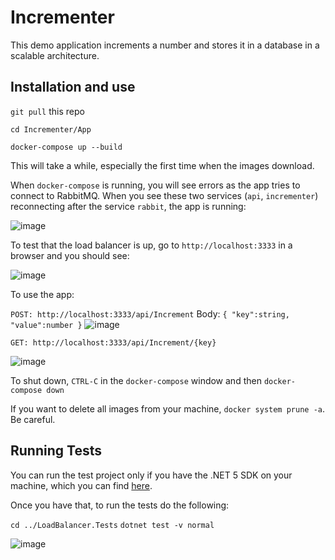 # Incrementer

This demo application increments a number and stores it in a database in a scalable architecture.

## Installation and use

`git pull` this repo

`cd Incrementer/App`

`docker-compose up --build`

This will take a while, especially the first time when the images download.

When `docker-compose` is running, you will see errors as the app tries to connect to RabbitMQ.
When you see these two services (`api`, `incrementer`) reconnecting after the service `rabbit`, the app is running:

![image](https://user-images.githubusercontent.com/10968503/111924779-86f96080-8a7c-11eb-8545-b8222008ed18.png)

To test that the load balancer is up, go to `http://localhost:3333` in a browser and you should see:

![image](https://user-images.githubusercontent.com/10968503/111924837-b60fd200-8a7c-11eb-9b68-18505aea2ea0.png)

To use the app:

`POST: http://localhost:3333/api/Increment`
Body:
`
  {
    "key":string,
    "value":number
}
`
![image](https://user-images.githubusercontent.com/10968503/111928290-89ae8280-8a89-11eb-96cc-0bc4e99d509f.png)

`GET: http://localhost:3333/api/Increment/{key}`

![image](https://user-images.githubusercontent.com/10968503/111924956-42ba9000-8a7d-11eb-821c-7bb890569aa1.png)

To shut down, `CTRL-C` in the `docker-compose` window and then `docker-compose down`

If you want to delete all images from your machine, `docker system prune -a`. Be careful.

## Running Tests

You can run the test project only if you have the .NET 5 SDK on your machine, which you can find [here](https://dotnet.microsoft.com/download/dotnet).

Once you have that, to run the tests do the following:

`cd ../LoadBalancer.Tests`
`dotnet test -v normal`

![image](https://user-images.githubusercontent.com/10968503/111927377-dfcdf680-8a86-11eb-9f75-7b8abc36213b.png)
